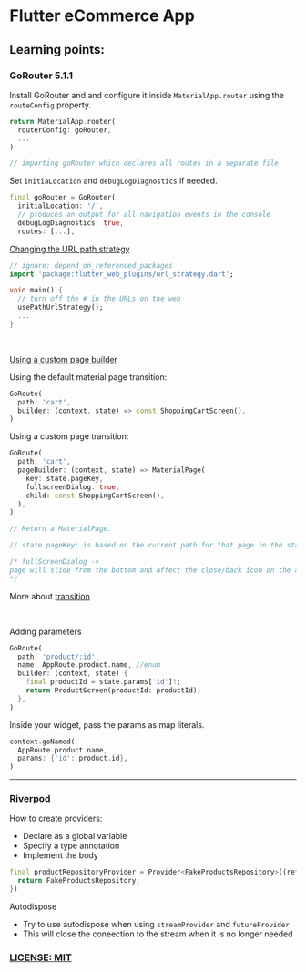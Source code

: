# Flutter eCommerce App

## Learning points:

### GoRouter 5.1.1
Install GoRouter and and configure it inside `MaterialApp.router` using the `routeConfig` property.

``` Dart
return MaterialApp.router(
  routerConfig: goRouter,
  ...
)

// importing goRouter which declares all routes in a separate file
```

Set `initiaLocation` and `debugLogDiagnostics` if needed.

```dart
final goRouter = GoRouter(
  initialLocation: '/',
  // produces an output for all navigation events in the console
  debugLogDiagnostics: true,
  routes: [...],
```

<u>Changing the URL path strategy</u>
```dart
// ignore: depend_on_referenced_packages
import 'package:flutter_web_plugins/url_strategy.dart';

void main() {
  // turn off the # in the URLs on the web
  usePathUrlStrategy();
  ...
}
```
<br>

<u>Using a custom page builder</u>

Using the default material page transition:
```dart
GoRoute(
  path: 'cart',
  builder: (context, state) => const ShoppingCartScreen(),
)
```
Using a custom page transition:
```dart
GoRoute(
  path: 'cart',
  pageBuilder: (context, state) => MaterialPage(
    key: state.pageKey,
    fullscreenDialog: true,
    child: const ShoppingCartScreen(),
  ),
)

// Return a MaterialPage.

// state.pageKey: is based on the current path for that page in the stack of pages, so it will uniquely identify the page without having to hardcode a key or come up with one yourself

/* fullScreenDialog ->
page will slide from the bottom and affect the close/back icon on the appbar.
*/
```
More about [transition](https://docs.page/csells/go_router/transitions)

<br>

Adding parameters
```dart
GoRoute(
  path: 'product/:id',
  name: AppRoute.product.name, //enum
  builder: (context, state) {
    final productId = state.params['id']!;
    return ProductScreen(productId: productId);
  },
)
```

Inside your widget, pass the params as map literals.
```dart
context.goNamed(
  AppRoute.product.name,
  params: {'id': product.id},
)
```
<hr>


### Riverpod
How to create providers:

- Declare as a global variable
- Specify a type annotation
- Implement the body

``` Dart
final productRepositoryProvider = Provider<FakeProductsRepository>((ref) {
  return FakeProductsRepository;
})
```

Autodispose
- Try to use autodispose when using `streamProvider` and `futureProvider`
- This will close the coneection to the stream when it is no longer needed


### [LICENSE: MIT](../LICENSE.md)
